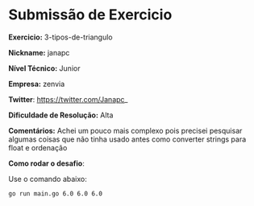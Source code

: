 # Submissão de Exercicio

**Exercicio:** 3-tipos-de-triangulo

**Nickname:** janapc

**Nível Técnico:** Junior

**Empresa:** zenvia

**Twitter**: https://twitter.com/Janapc_

**Dificuldade de Resolução:** Alta

**Comentários:** Achei um pouco mais complexo pois precisei pesquisar algumas coisas que não tinha usado antes como converter strings para float e ordenação

**Como rodar o desafio**:

Use o comando abaixo:

```bash
go run main.go 6.0 6.0 6.0
```
